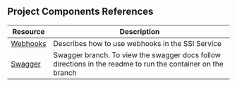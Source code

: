 
## Project Components References

| Resource                                                                        | Description                                                                                                 |
|---------------------------------------------------------------------------------|-------------------------------------------------------------------------------------------------------------|
| [Webhooks](https://github.com/TBD54566975/ssi-service/blob/main/doc/WEBHOOK.md) | Describes how to use webhooks in the SSI Service                                                            |
| [Swagger](https://github.com/TBD54566975/ssi-service/tree/main_swagger)         | Swagger branch. To view the swagger docs follow directions in the readme to run the container on the branch |

